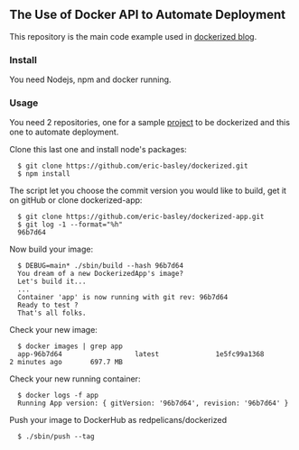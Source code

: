 ## The Use of Docker API to Automate Deployment

This repository is the main code example used in [dockerized blog](http://blog.redpelicans.com/dockerized).

### Install

You need Nodejs, npm and docker running.

### Usage

You need 2 repositories, one for a sample [project](https://github.com/redpelicans/dockerized-app.git) to be dockerized and this one to automate deployment.

Clone this last one and install node's packages:

```
  $ git clone https://github.com/eric-basley/dockerized.git
  $ npm install
```
The script let you choose the commit version you would like to build, get it on gitHub or clone dockerized-app:

```
  $ git clone https://github.com/eric-basley/dockerized-app.git
  $ git log -1 --format="%h"
  96b7d64
```
  
Now build your image:

```
  $ DEBUG=main* ./sbin/build --hash 96b7d64
  You dream of a new DockerizedApp's image?
  Let's build it...
  ...
  Container 'app' is now running with git rev: 96b7d64
  Ready to test ?
  That's all folks.
```

Check your new image:

```
  $ docker images | grep app
  app-96b7d64                  latest              1e5fc99a1368        2 minutes ago       697.7 MB
```

Check your new running container:

```
  $ docker logs -f app
  Running App version: { gitVersion: '96b7d64', revision: '96b7d64' }
```

Push your image to DockerHub as redpelicans/dockerized

```
  $ ./sbin/push --tag 
```


